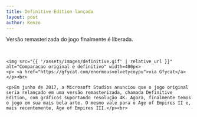```yaml
---
title: Definitive Edition lançada
layout: post
author: Kenzo
---
```

<article>
    <p>Versão remasterizada do jogo finalmente é liberada.</p><br>

    <img src="{{ '/assets/images/definitive.gif' | relative_url }}" alt="Comparacao original e definitivo" width=400px>
    <p> <a href="https://gfycat.com/enormousvelvetycoypu">via Gfycat</a></p><br>
    
    <p>Em junho de 2017, a Microsoft Studios anunciou que o jogo original seria relançado em uma versão remasterizada, chamada Definitive Edition, com gráficos suportando resolução 4K. Agora, finalmente temos o jogo em sua mais bela arte. O mesmo vale para o Age of Empires II e, mais recentemente, Age of Empires III.</p><br>
    
    
</article>
